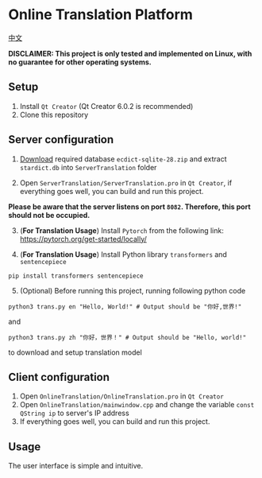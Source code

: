 # Online Translation Platform
[中文](README-ZH.md)

**DISCLAIMER: This project is only tested and implemented on Linux, with no guarantee for other operating systems.**
## Setup
1. Install `Qt Creator` (Qt Creator 6.0.2 is recommended)
2. Clone this repository

## Server configuration

1. [Download](https://github.com/skywind3000/ECDICT/releases/tag/1.0.28) required database `ecdict-sqlite-28.zip` and extract `stardict.db` into `ServerTranslation` folder

2. Open `ServerTranslation/ServerTranslation.pro` in `Qt Creator`, if everything goes well, you can build and run this project. 

**Please be aware that the server listens on port `8082`. Therefore, this port should not be occupied.**

3. (**For Translation Usage**) Install `Pytorch` from the following link:
https://pytorch.org/get-started/locally/

4. (**For Translation Usage**) Install Python library `transformers` and `sentencepiece`
```shell
pip install transformers sentencepiece
```

5. (Optional) Before running this project, running following python code
```shell
python3 trans.py en "Hello, World!" # Output should be "你好,世界!"
```
and
```shell
python3 trans.py zh "你好，世界！" # Output should be "Hello, world!"
```
to download and setup translation model

## Client configuration
1. Open `OnlineTranslation/OnlineTranslation.pro` in `Qt Creator`
2. Open `OnlineTranslation/mainwindow.cpp` and change the variable `const QString ip` to server's IP address
3. If everything goes well, you can build and run this project.

## Usage

The user interface is simple and intuitive.

